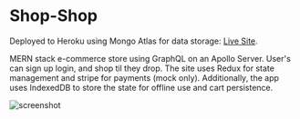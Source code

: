 # Shop-Shop

Deployed to Heroku using Mongo Atlas for data storage: [Live Site](https://dry-sierra-29366.herokuapp.com/).

MERN stack e-commerce store using GraphQL on an Apollo Server. User's can sign up login, and shop til they drop. The site uses Redux for state management and stripe for payments (mock only). Additionally, the app uses IndexedDB to store the state for offline use and cart persistence.

![screenshot](https://uber--books.herokuapp.com/screenshot.png)
